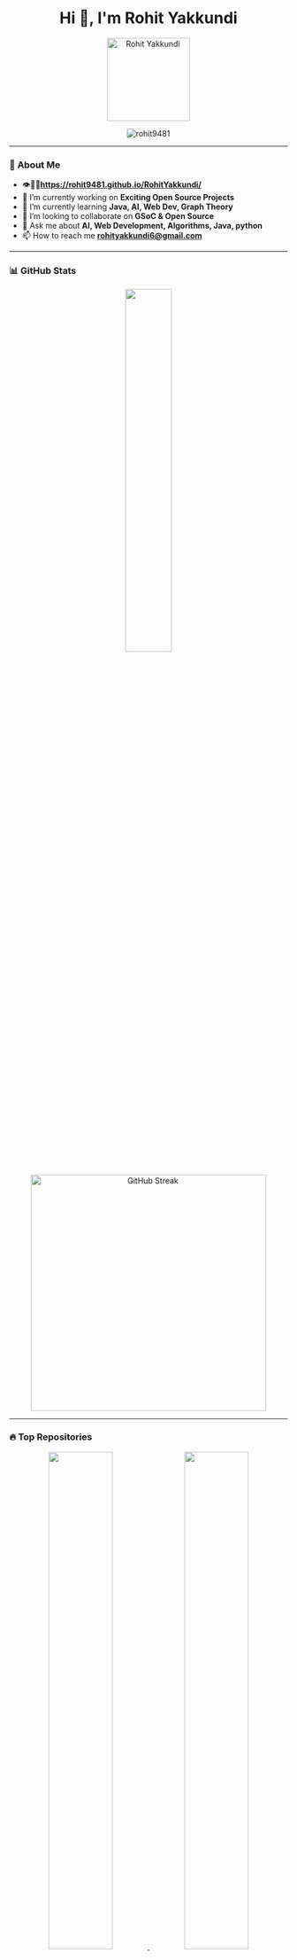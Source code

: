 <h1 align="center">Hi 👋, I'm Rohit Yakkundi</h1>

<p align="center">
  <img src="https://github.com/rohit9481.png" width="150" height="150" alt="Rohit Yakkundi">
</p>
 
<p align="center">
  <img src="https://komarev.com/ghpvc/?username=rohit9481&label=Profile%20Views&color=0e75b6&style=flat" alt="rohit9481" />
</p>

---  

### 🚀 **About Me**
- 👁️🙋👋**https://rohit9481.github.io/RohitYakkundi/**
- 🔭 I’m currently working on **Exciting Open Source Projects**
- 🌱 I’m currently learning **Java, AI, Web Dev, Graph Theory**
- 👯 I’m looking to collaborate on **GSoC & Open Source**
- 💬 Ask me about **AI, Web Development, Algorithms, Java, python**
- 📫 How to reach me **rohityakkundi6@gmail.com**
---

### 📊 **GitHub Stats**
<p align="center">
  <img width="41%" src="https://github-readme-stats.vercel.app/api?username=rohit9481&show_icons=true&theme=radical" />
  <a href="[https://git.io/streak-stats]">
    <img src="https://streak-stats.demolab.com?user=rohit9481&theme=dark" alt="GitHub Streak" width="426" />
</a>
</p>

---

### 🔥 **Top Repositories**
<p align="center">
  
  <a href="https://github.com/rohit9481/TheftAlertDetector-GuardianEye">
    <img width="48%" src="https://github-readme-stats.vercel.app/api/pin/?username=rohit9481&repo=TheftAlertDetector-GuardianEye&theme=radical" />
  </a>
  <a href="https://github.com/rohit9481/ServiceLinker">
    <img width="48%" src="https://github-readme-stats.vercel.app/api/pin/?username=rohit9481&repo=ServiceLinker&theme=radical" />
  </a>
  <a href="https://github.com/rohit9481/car-parking-detection-using-openCV">
    <img width="48%" src="https://github-readme-stats.vercel.app/api/pin/?username=rohit9481&repo=car-parking-detection-using-openCV&theme=radical" />
  </a>
   <a href="https://github.com/rohit9481/mentalhealth.com">
    <img width="48%" src="https://github-readme-stats.vercel.app/api/pin/?username=rohit9481&repo=mentalhealth.com&theme=radical" />
  </a>
</p>

---

### 🌱 **Contribution Graph**
<p align="center">
  <img src="https://github-readme-activity-graph.vercel.app/graph?username=rohit9481&theme=redical"/>
</p>

---

### 💻 **Tech Stack**
<p align="center">
  <img src="https://skillicons.dev/icons?i=c,python,java,mongodb,mysql,git,github,html,css,figma,opencv,ros" />
</p>

---

### 🔗 **Connect with Me**
<p align="center">
  <a href="https://x.com/YakkundiRo50431?t=_mMtRR7n_cEjlsAokHCbBw&s=09" target="blank">
    <img align="center" src="https://cdn.jsdelivr.net/npm/simple-icons@3.0.1/icons/twitter.svg" alt="Twitter" height="30" width="40" />
  </a>
  <a href="https://www.linkedin.com/in/rohit-yakkundi-78380720b/" target="blank">
    <img align="center" src="https://cdn.jsdelivr.net/npm/simple-icons@3.0.1/icons/linkedin.svg" alt="LinkedIn" height="30" width="40" />
  </a>
  <a href="https://www.discord.com/channels/@me/1082492186442072139" target="blank">
    <img align="center" src="https://cdn.jsdelivr.net/npm/simple-icons@3.0.1/icons/discord.svg" alt="discord" height="30" width="40" />
  </a>
</p>
